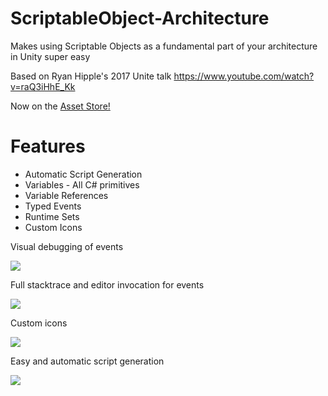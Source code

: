 # ScriptableObject-Architecture
Makes using Scriptable Objects as a fundamental part of your architecture in Unity super easy

Based on Ryan Hipple's 2017 Unite talk https://www.youtube.com/watch?v=raQ3iHhE_Kk

Now on the [Asset Store!](https://assetstore.unity.com/packages/tools/utilities/scriptableobject-architecture-131520)

# Features
- Automatic Script Generation
- Variables - All C# primitives
- Variable References
- Typed Events
- Runtime Sets
- Custom Icons

Visual debugging of events

![](https://i.imgur.com/GPP3aVR.gif)

Full stacktrace and editor invocation for events

![](https://i.imgur.com/S90VUWI.png)

Custom icons

![](https://i.imgur.com/hNzvM9Y.png)

Easy and automatic script generation

![](https://i.imgur.com/GHkiIBd.png)
